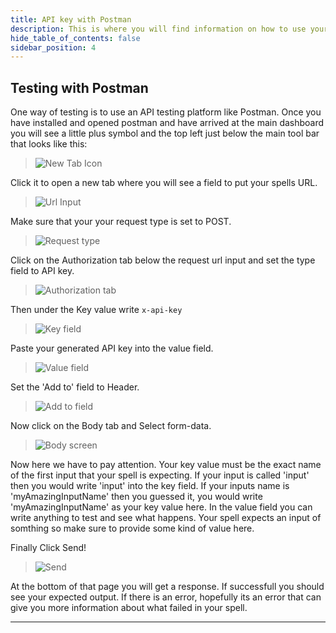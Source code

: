 ```yaml
---
title: API key with Postman
description: This is where you will find information on how to use your API key with Postman.
hide_table_of_contents: false
sidebar_position: 4
---
```


## Testing with Postman

One way of testing is to use an API testing platform like Postman. Once you have installed and opened postman and have arrived at the main dashboard you will see a little plus symbol and the top left just below the main tool bar that looks like this:

> ![New Tab Icon](/img/apikey/postman-new-tab.png)

Click it to open a new tab where you will see a field to put your spells URL.

> ![Url Input](/img/apikey/postman-url-input.png)

Make sure that your your request type is set to POST.

> ![Request type](/img/apikey/postman-request-type.png)

Click on the Authorization tab below the request url input and set the type field to API key.

> ![Authorization tab](/img/apikey/postman-authorization-tab.png)

Then under the Key value write `x-api-key`

> ![Key field](/img/apikey/postman-key.png)

Paste your generated API key into the value field.

> ![Value field](/img/apikey/postman-apikey-input.png)

Set the 'Add to' field to Header.

> ![Add to field](/img/apikey/postman-add-to-header.png)

Now click on the Body tab and Select form-data.

> ![Body screen](/img/apikey/postman-body-input.png)

Now here we have to pay attention. Your key value must be the exact name of the first input that your spell is expecting. If your input is called 'input' then you would write 'input' into the key field. If your inputs name is 'myAmazingInputName' then you guessed it, you would write 'myAmazingInputName' as your key value here. In the value field you can write anything to test and see what happens. Your spell expects an input of somthing so make sure to provide some kind of value here.

Finally Click Send!

> ![Send](/img/apikey/postman-send.png)

At the bottom of that page you will get a response. If successfull you should see your expected output. If there is an error, hopefully its an error that can give you more information about what failed in your spell.

---
